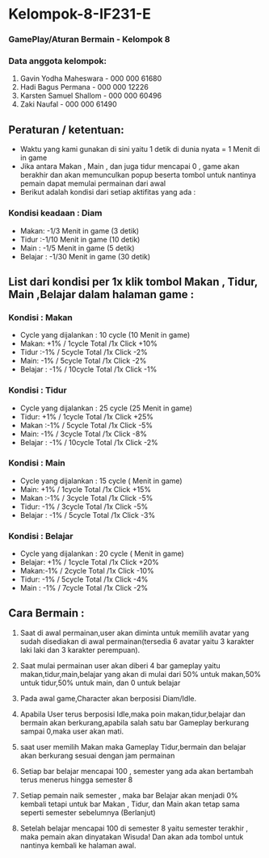 # Kelompok-8-IF231-E

### GamePlay/Aturan Bermain - Kelompok 8


### Data anggota kelompok:
1. Gavin Yodha Maheswara - 000 000 61680
2. Hadi Bagus Permana - 000 000 12226
3. Karsten Samuel Shallom - 000 000 60496
4. Zaki Naufal - 000 000 61490


## Peraturan / ketentuan:
* Waktu yang kami gunakan di sini yaitu 1 detik di dunia nyata = 1 Menit di in game
* Jika antara Makan , Main , dan juga tidur mencapai 0 , game akan berakhir dan akan memunculkan popup beserta tombol untuk nantinya pemain dapat memulai permainan dari awal
* Berikut adalah kondisi dari setiap aktifitas yang ada :

### Kondisi keadaan : Diam
- Makan: -1/3 Menit in game (3 detik)
- Tidur :-1/10 Menit in game (10 detik)
- Main : -1/5 Menit in game (5 detik)
- Belajar : -1/30 Menit in game (30 detik)

## List dari kondisi per 1x klik tombol Makan , Tidur, Main ,Belajar dalam halaman game  :

### Kondisi : Makan
- Cycle yang dijalankan : 10 cycle (10 Menit in game)
- Makan: +1% / 1cycle Total /1x Click +10%
- Tidur :-1% / 5cycle Total /1x Click -2%
- Main: -1% / 5cycle Total /1x Click -2%
- Belajar : -1% / 10cycle Total /1x Click -1%

### Kondisi : Tidur
- Cycle yang dijalankan : 25 cycle (25 Menit in game)
- Tidur: +1% / 1cycle Total /1x Click +25%
- Makan :-1% / 5cycle Total /1x Click -5%
- Main: -1% / 3cycle Total /1x Click -8%
- Belajar : -1% / 10cycle Total /1x Click -2%

### Kondisi : Main
- Cycle yang dijalankan : 15 cycle ( Menit in game)
- Main: +1% / 1cycle Total /1x Click +15%
- Makan :-1% / 3cycle Total /1x Click -5%
- Tidur: -1% / 3cycle Total /1x Click -5%
- Belajar : -1% / 5cycle Total /1x Click -3%

### Kondisi : Belajar 
- Cycle yang dijalankan : 20 cycle ( Menit in game)
- Belajar: +1% / 1cycle Total /1x Click +20%
- Makan:-1% / 2cycle Total /1x Click -10%
- Tidur: -1% / 5cycle Total /1x Click -4%
- Main : -1% / 7cycle Total /1x Click -2%


## Cara Bermain :


1. Saat di awal permainan,user akan diminta untuk memilih avatar yang sudah disediakan di awal permainan(tersedia 6 avatar yaitu 3 karakter laki laki dan 3 karakter perempuan).

2. Saat mulai permainan user akan diberi 4 bar gameplay yaitu makan,tidur,main,belajar yang akan di mulai dari 50% untuk makan,50% untuk tidur,50% untuk main, dan 0 untuk belajar

3. Pada awal game,Character akan berposisi Diam/Idle.

4. Apabila User terus berposisi Idle,maka poin makan,tidur,belajar dan bermain akan berkurang,apabila salah satu bar Gameplay berkurang sampai 0,maka user akan mati. 

5. saat user memilih Makan maka Gameplay Tidur,bermain dan belajar akan berkurang sesuai dengan jam permainan

6. Setiap bar belajar mencapai 100 , semester yang ada akan bertambah terus menerus hingga semester 8 

7. Setiap pemain naik semester , maka bar Belajar akan menjadi 0% kembali tetapi untuk bar Makan , Tidur, dan Main akan tetap sama seperti semester sebelumnya (Berlanjut)

8. Setelah belajar mencapai 100 di semester 8 yaitu semester terakhir , maka pemain akan dinyatakan Wisuda! Dan akan ada tombol untuk nantinya kembali ke halaman awal.
